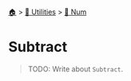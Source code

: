 <!--startTocHeader-->
[🏠](../../README.md) > [🔧 Utilities](../README.md) > [🔢 Num](README.md)
# Subtract
<!--endTocHeader-->

> TODO: Write about `Subtract`.

<!--startTocSubtopic-->
<!--endTocSubtopic-->